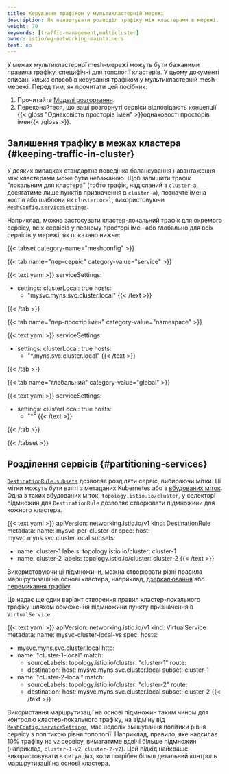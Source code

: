 ```yaml
---
title: Керування трафіком у мультикластерній мережі
description: Як налаштувати розподіл трафіку між кластерами в мережі.
weight: 70
keywords: [traffic-management,multicluster]
owner: istio/wg-networking-maintainers
test: no
---
```


У межах мультикластерної mesh-мережі можуть бути бажаними правила трафіку, специфічні для топології кластерів. У цьому документі описані кілька способів керування трафіком у мультикластерній mesh-мережі. Перед тим, як прочитати цей посібник:

1. Прочитайте [Моделі розгортання](/docs/ops/deployment/deployment-models/#multiple-clusters).
2. Переконайтеся, що ваші розгорнуті сервіси відповідають концепції {{< gloss "Однаковість просторів імен" >}}однаковості просторів імен{{< /gloss >}}.

## Залишення трафіку в межах кластера {#keeping-traffic-in-cluster}

У деяких випадках стандартна поведінка балансування навантаження між кластерами може бути небажаною. Щоб залишити трафік "локальним для кластера" (тобто трафік, надісланий з `cluster-a`, досягатиме лише пунктів призначення в `cluster-a`), позначте імена хостів або шаблони як `clusterLocal`, використовуючи [`MeshConfig.serviceSettings`](/docs/reference/config/istio.mesh.v1alpha1/#MeshConfig-ServiceSettings-Settings).

Наприклад, можна застосувати кластер-локальний трафік для окремого сервісу, всіх сервісів у певному просторі імен або глобально для всіх сервісів у мережі, як показано нижче:

{{< tabset category-name="meshconfig" >}}

{{< tab name="пер-сервіс" category-value="service" >}}

{{< text yaml >}}
serviceSettings:
- settings:
    clusterLocal: true
  hosts:
  - "mysvc.myns.svc.cluster.local"
{{< /text >}}

{{< /tab >}}

{{< tab name="пер-простір імен" category-value="namespace" >}}

{{< text yaml >}}
serviceSettings:
- settings:
    clusterLocal: true
  hosts:
  - "*.myns.svc.cluster.local"
{{< /text >}}

{{< /tab >}}

{{< tab name="глобальний" category-value="global" >}}

{{< text yaml >}}
serviceSettings:
- settings:
    clusterLocal: true
  hosts:
  - "*"
{{< /text >}}

{{< /tab >}}

{{< /tabset >}}

## Розділення сервісів {#partitioning-services}

[`DestinationRule.subsets`](/docs/reference/config/networking/destination-rule/#Subset) дозволяє розділяти сервіс, вибираючи мітки. Ці мітки можуть бути взяті з метаданих Kubernetes або з [вбудованих міток](/docs/reference/config/labels/). Одна з таких вбудованих міток, `topology.istio.io/cluster`, у селекторі підмножин для `DestinationRule` дозволяє створювати підмножини для кожного кластера.

{{< text yaml >}}
apiVersion: networking.istio.io/v1
kind: DestinationRule
metadata:
  name: mysvc-per-cluster-dr
spec:
  host: mysvc.myns.svc.cluster.local
  subsets:
- name: cluster-1
    labels:
      topology.istio.io/cluster: cluster-1
- name: cluster-2
    labels:
      topology.istio.io/cluster: cluster-2
{{< /text >}}

Використовуючи ці підмножини, можна створювати різні правила маршрутизації на основі кластера, наприклад, [дзеркалювання](/docs/tasks/traffic-management/mirroring/) або [перемикання трафіку](/docs/tasks/traffic-management/traffic-shifting/).

Це надає ще один варіант створення правил кластер-локального трафіку шляхом обмеження підмножини пункту призначення в `VirtualService`:

{{< text yaml >}}
apiVersion: networking.istio.io/v1
kind: VirtualService
metadata:
  name: mysvc-cluster-local-vs
spec:
  hosts:
- mysvc.myns.svc.cluster.local
  http:
- name: "cluster-1-local"
    match:
  - sourceLabels:
        topology.istio.io/cluster: "cluster-1"
    route:
  - destination:
        host: mysvc.myns.svc.cluster.local
        subset: cluster-1
- name: "cluster-2-local"
    match:
  - sourceLabels:
        topology.istio.io/cluster: "cluster-2"
    route:
  - destination:
        host: mysvc.myns.svc.cluster.local
        subset: cluster-2
{{< /text >}}

Використання маршрутизації на основі підмножин таким чином для контролю кластер-локального трафіку, на відміну від [`MeshConfig.serviceSettings`](/docs/reference/config/istio.mesh.v1alpha1/#MeshConfig-ServiceSettings-Settings), має недолік змішування політики рівня сервісу з політикою рівня топології. Наприклад, правило, яке надсилає 10% трафіку на `v2` сервісу, вимагатиме вдвічі більше підмножин (наприклад, `cluster-1-v2`, `cluster-2-v2`). Цей підхід найкраще використовувати в ситуаціях, коли потрібен більш детальний контроль маршрутизації на основі кластера.

